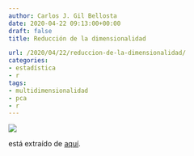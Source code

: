 ```yaml
---
author: Carlos J. Gil Bellosta
date: 2020-04-22 09:13:00+00:00
draft: false
title: Reducción de la dimensionalidad

url: /2020/04/22/reduccion-de-la-dimensionalidad/
categories:
- estadística
- r
tags:
- multidimensionalidad
- pca
- r
---
```


![](/wp-uploads/2020/04/dimension_reduccion.png)

está extraído de [aquí](https://github.com/gdkrmr/dimRed/blob/master/vignettes/dimensionality-reduction.pdf).



